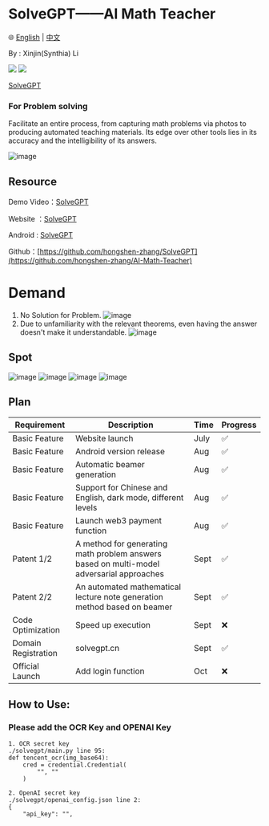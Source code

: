 # SolveGPT——AI Math Teacher

🌐 [English](./EN_Readme.md) | [中文](./README.md)

By : Xinjin(Synthia) Li

![](https://img.shields.io/badge/License-MIT-lightgrey)
![](https://img.shields.io/badge/Version-v0.0.1-orange)

[SolveGPT](http://118.89.117.111/solvegpt/index.html)
### For Problem solving
Facilitate an entire process, from capturing math problems via photos to producing automated teaching materials. Its edge over other tools lies in its accuracy and the intelligibility of its answers.

![image](https://github.com/hongshen-zhang/AI-Math-Teacher/assets/51727955/2007fa72-04de-4ad8-8e3c-32f37c42f03d)

## Resource

Demo Video：[SolveGPT](https://www.bilibili.com/video/BV1yj411R7FR/?share_source=copy_web&vd_source=2402ea50d5e761d0c54f9f9cb8f35a85)

Website ：[SolveGPT](http://118.89.117.111/solvegpt/index.html)

Android : [SolveGPT](https://github.com/hongshen-zhang/AI-Math-Teacher/releases/tag/v0.0.1)

Github：[https://github.com/hongshen-zhang/SolveGPT](https://github.com/hongshen-zhang/AI-Math-Teacher)


# Demand
1. No Solution for Problem.
![image](https://github.com/hongshen-zhang/NeoWizard/assets/51727955/1503150f-9a30-46a6-9cd7-c2ad5f51a856)
2. Due to unfamiliarity with the relevant theorems, even having the answer doesn't make it understandable.
![image](https://github.com/hongshen-zhang/NeoWizard/assets/51727955/3d78c150-a7c9-451d-a0d2-c661a16bb6d1)

## Spot 
![image](https://github.com/hongshen-zhang/NeoWizard/assets/51727955/932f440f-5402-4c4a-9bea-efa4ee707132)
![image](https://github.com/hongshen-zhang/NeoWizard/assets/51727955/f48ce64e-99e2-4e9c-be7b-4e18b4065b68)
![image](https://github.com/hongshen-zhang/NeoWizard/assets/51727955/67e467cd-0535-44a1-bdbc-e5328dcf0a66)
![image](https://github.com/hongshen-zhang/NeoWizard/assets/51727955/5f059fec-d526-4d4e-92fc-a2fc5664b68e)


## Plan 


| Requirement  | Description                                                 | Time | Progress |
| ------------ | ----------------------------------------------------------- | ---- | -------- |
| Basic Feature | Website launch                                              | July | ✅       |
| Basic Feature | Android version release                                     | Aug  | ✅       |
| Basic Feature | Automatic beamer generation                                 | Aug  | ✅       |
| Basic Feature | Support for Chinese and English, dark mode, different levels| Aug  | ✅       |
| Basic Feature | Launch web3 payment function                                | Aug  | ✅       |
| Patent 1/2   | A method for generating math problem answers based on multi-model adversarial approaches | Sept | ✅       |
| Patent 2/2   | An automated mathematical lecture note generation method based on beamer | Sept | ✅       |
| Code Optimization | Speed up execution                                       | Sept | ❌       |
| Domain Registration | solvegpt.cn                                             | Sept | ✅       |
| Official Launch | Add login function                                         | Oct  | ❌       |


## How to Use:

### Please add the OCR Key and OPENAI Key

```
1. OCR secret key
./solvegpt/main.py line 95:
def tencent_ocr(img_base64):
    cred = credential.Credential(
        "", ""
    )
 
2. OpenAI secret key
./solvegpt/openai_config.json line 2:
{
    "api_key": "",
```



